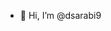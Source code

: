 - 👋 Hi, I’m @dsarabi9


<!---
dsarabi9/dsarabi9 is a ✨ special ✨ repository because its `README.md` (this file) appears on your GitHub profile.
You can click the Preview link to take a look at your changes.
--->
